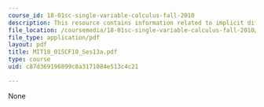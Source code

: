 ```yaml
---
course_id: 18-01sc-single-variable-calculus-fall-2010
description: This resource contains information related to implicit differentiation.
file_location: /coursemedia/18-01sc-single-variable-calculus-fall-2010/c87d369196899c8a3171084e513c4c21_MIT18_01SCF10_Ses13a.pdf
file_type: application/pdf
layout: pdf
title: MIT18_01SCF10_Ses13a.pdf
type: course
uid: c87d369196899c8a3171084e513c4c21

---
```

None